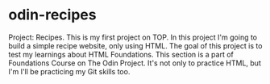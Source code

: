 # odin-recipes
Project: Recipes.
This is my first project on TOP. In this project I'm going to build a simple recipe website, only using HTML.
The goal of this project is to test my learnings about HTML Foundations. This section is a part of Foundations Course on The Odin Project.
It's not only to practice HTML, but I'm I'll be practicing my Git skills too.